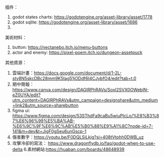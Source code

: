 插件：
1. godot states charts: https://godotengine.org/asset-library/asset/1778
2. godot sqlite: https://godotengine.org/asset-library/asset/1686
3. 

美術材料：
1. button: https://nectanebo.itch.io/menu-buttons
2. actor and enemy: https://pixel-poem.itch.io/dungeon-assetpuck

其他資源：
1. 雲端計畫：https://docs.google.com/document/d/1-2L-stv8N5skcDBc28mm9K5Iag51jODdf6I4CJybfO4/edit?tab=t.0
2. 期中簡報：https://www.canva.com/design/DAGlRPhRAVs/SoxI2SVX0OWeblN-eZ0UYA/edit?utm_content=DAGlRPhRAVs&utm_campaign=designshare&utm_medium=link2&utm_source=sharebutton
3. figma ui: https://www.figma.com/design/53SThdFa9caBu5wiuPIcLo/%E8%B3%87%E6%96%99%E5%BA%AB-%E6%9C%9F%E6%9C%AB%E5%B0%88%E9%A1%8C?node-id=7-141&m=dev&t=JigF0gSeu6unGscp-1
4. 傷害數字：https://youtu.be/F0DQLSiLkjg?si=408tVtohh0DWB_uz
5. 攻擊冷卻的寫法：
https://www.dragonflydb.io/faq/godot-when-to-use-delta
6.素材網站:https://huaban.com/boards/48648939
